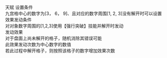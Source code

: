 天赋
设置条件  
 九宫格中心的数字为[3， 6， 9]、且对应的数字周围[1, 2, 3]没有解开时可以设置  
效果发动条件  
 对对象数字周围的[1,2,3]使用【强行突破】技能并解开时发动  
发动效果  
 对于盘面上尚未解开的格子，随机消除其错误可能  
 此效果发动次数为中心数字的数值  
 若此过程中解开格子，则按照该格子的数字增加效果次数  
